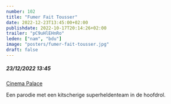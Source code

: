 ```yaml
---
number: 102
title: "Fumer Fait Tousser"
date: 2022-12-23T13:45:00+02:00
publishdate: 2022-10-17T20:14:26+02:00
trailer: "pC9uHlEHnRo"
leden: ["nam", "bdu"]
image: "posters/fumer-fait-tousser.jpg"
draft: false
---
```


##### 23/12/2022 13:45

[Cinema Palace](https://cinema-palace.be/nl/film/fumer-fait-tousser)

 Een parodie met een kitscherige superheldenteam in de hoofdrol.
 <!--more-->
